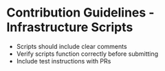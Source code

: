 # Contribution Guidelines - Infrastructure Scripts

- Scripts should include clear comments
- Verify scripts function correctly before submitting
- Include test instructions with PRs


